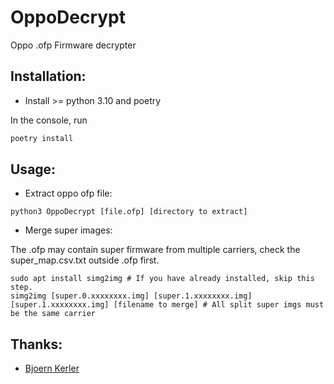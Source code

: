 # OppoDecrypt
Oppo .ofp Firmware decrypter

Installation:
-------------
- Install >= python 3.10 and poetry

In the console, run
```bash
poetry install
```

Usage:
-------- 
* Extract oppo ofp file:

```
python3 OppoDecrypt [file.ofp] [directory to extract]
```


* Merge super images:

The .ofp may contain super firmware from multiple carriers, check the super_map.csv.txt outside .ofp first.

```
sudo apt install simg2img # If you have already installed, skip this step.
simg2img [super.0.xxxxxxxx.img] [super.1.xxxxxxxx.img] [super.1.xxxxxxxx.img] [filename to merge] # All split super imgs must be the same carrier
```

Thanks:
-------- 
- [Bjoern Kerler](https://github.com/bkerler)